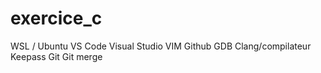 # exercice_c
WSL / Ubuntu
VS Code
Visual Studio
VIM
Github
GDB
Clang/compilateur
Keepass
Git
Git merge
